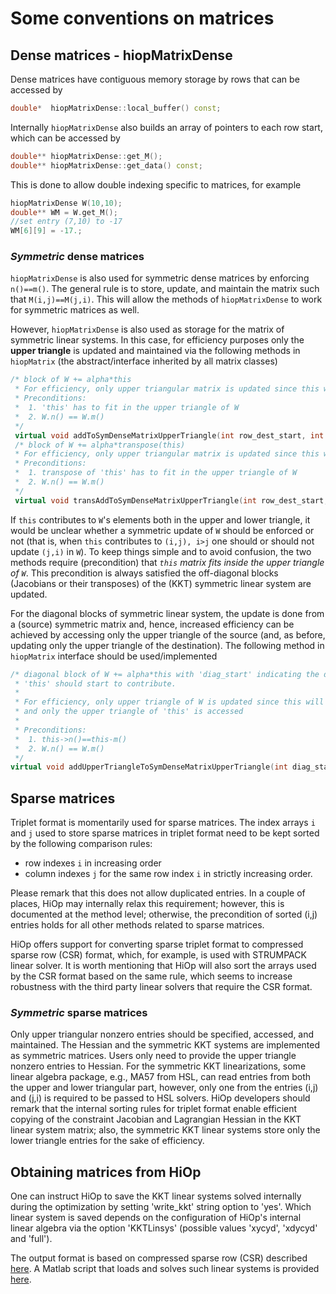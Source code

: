 # Some  conventions on matrices

## Dense matrices - hiopMatrixDense
Dense matrices have contiguous memory storage by rows that can be accessed by 
```cpp
double*  hiopMatrixDense::local_buffer() const;
```
Internally `hiopMatrixDense` also builds an array of pointers to each row start, which can be accessed by 
```cpp
double** hiopMatrixDense::get_M();
double** hiopMatrixDense::get_data() const;
```
This is done to allow double indexing specific to matrices, for example
```cpp
hiopMatrixDense W(10,10);
double** WM = W.get_M();
//set entry (7,10) to -17
WM[6][9] = -17.;
```
### *Symmetric* dense matrices 
`hiopMatrixDense` is also used for symmetric dense matrices by enforcing `n()==m()`. The general rule is to store, update, and maintain the matrix such that `M(i,j)==M(j,i)`. This will allow the methods of  `hiopMatrixDense` to work for symmetric matrices as well.

However, `hiopMatrixDense` is also used as storage for the matrix of symmetric linear systems. In this case, for efficiency purposes only the **upper triangle** is updated and maintained via the following methods in `hiopMatrix` (the abstract/interface inherited by all matrix classes)
```cpp
/* block of W += alpha*this
 * For efficiency, only upper triangular matrix is updated since this will be eventually sent to LAPACK
 * Preconditions: 
 *  1. 'this' has to fit in the upper triangle of W 
 *  2. W.n() == W.m()
 */
 virtual void addToSymDenseMatrixUpperTriangle(int row_dest_start, int col_dest_start, double alpha, hiopMatrixDense& W) const;
 /* block of W += alpha*transpose(this)
 * For efficiency, only upper triangular matrix is updated since this will be eventually sent to LAPACK
 * Preconditions: 
 *  1. transpose of 'this' has to fit in the upper triangle of W 
 *  2. W.n() == W.m()
 */
 virtual void transAddToSymDenseMatrixUpperTriangle(int row_dest_start, int col_dest_start, double alpha, hiopMatrixDense& W) const;
```
If `this` contributes to `W`'s elements both in the upper and lower triangle, it would be unclear whether a symmetric update of `W` should be enforced or not (that is, when `this` contributes to `(i,j), i>j` one should or should not update `(j,i)` in `W`). To keep things simple and to avoid confusion, the two methods require (precondition) that *`this` matrix fits inside the upper triangle of `W`*. This precondition is always satisfied the off-diagonal blocks (Jacobians or their transposes) of the (KKT) symmetric linear system are updated.

For the diagonal blocks of symmetric linear system, the update is done from a (source) symmetric matrix and, hence, increased efficiency can be achieved by accessing only the upper triangle of the source (and, as before, updating only the upper triangle of the destination). The following method in `hiopMatrix` interface should be used/implemented
```cpp
/* diagonal block of W += alpha*this with 'diag_start' indicating the diagonal entry of W where
 * 'this' should start to contribute.
 * 
 * For efficiency, only upper triangle of W is updated since this will be eventually sent to LAPACK
 * and only the upper triangle of 'this' is accessed
 * 
 * Preconditions: 
 *  1. this->n()==this-m()
 *  2. W.n() == W.m()
 */
virtual void addUpperTriangleToSymDenseMatrixUpperTriangle(int diag_start, double alpha, hiopMatrixDense& W) const;
```

## Sparse matrices 
Triplet format is momentarily used for sparse matrices. The index arrays `i` and `j` used to store sparse matrices in triplet format need to be kept sorted by the following comparison rules: 
 - row indexes `i` in increasing order
 - column indexes `j` for the same row index `i` in strictly increasing order.
 
 Please remark that this does not allow duplicated entries. In a couple of places, HiOp may internally relax this requirement; however, this is  documented at the method level; otherwise, the precondition of sorted (i,j) entries holds for all other methods related to sparse matrices.
 
HiOp offers support for converting sparse triplet format to  compressed sparse row (CSR) format, which, for example, is used with STRUMPACK linear solver. It is worth mentioning that HiOp will also sort the arrays used by the CSR format based on the same rule, which seems to increase robustness with the third party linear solvers that require the CSR format.

### *Symmetric* sparse matrices 
Only upper triangular nonzero entries should be specified, accessed, and maintained.
The Hessian and the symmetric KKT systems are implemented as symmetric matrices. Users only need to provide the upper triangle nonzero entries to Hessian.
For the symmetric KKT linearizations, some linear algebra package, e.g., MA57 from HSL, can read entries from both the upper and lower triangular part, however, only one from the entries (i,j) and (j,i) is required to be passed to HSL solvers. 
HiOp developers should remark that the internal sorting rules for triplet format enable efficient copying of the constraint Jacobian and Lagrangian Hessian in the KKT linear system matrix; also, the symmetric KKT linear systems store only the lower triangle entries for the sake of efficiency.


## Obtaining matrices from HiOp

One can instruct HiOp to save the KKT linear systems solved internally during the optimization by setting 'write_kkt' string option to 'yes'. Which linear system is saved depends on the configuration of HiOp's internal linear algebra via the option 'KKTLinsys' (possible values 'xycyd', 'xdycyd' and 'full').

The output format is based on compressed sparse row (CSR) described [here](csr_iajaaa.md). A Matlab script that loads and solves such linear systems is provided [here](load_kkt_mat.m).
